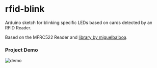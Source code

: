 # rfid-blink
Arduino sketch for blinking specific LEDs based on cards detected by an RFID Reader.

Based on the MFRC522 Reader and [library by miguelbalboa](https://github.com/miguelbalboa/rfid "RFID Community 
Repository").

### Project Demo
![demo](https://github.com/francisohara24/rfid-blink/blob/main/demo.gif)

